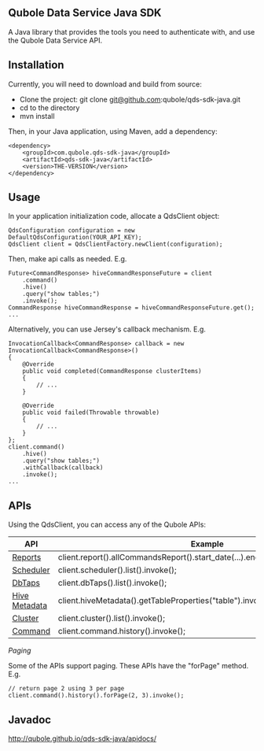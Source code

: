 ## Qubole Data Service Java SDK
A Java library that provides the tools you need to authenticate with, and use the Qubole Data Service API.

## Installation
Currently, you will need to download and build from source:

* Clone the project: git clone git@github.com:qubole/qds-sdk-java.git
* cd to the directory
* mvn install

Then, in your Java application, using Maven, add a dependency:

```
<dependency>
    <groupId>com.qubole.qds-sdk-java</groupId>
    <artifactId>qds-sdk-java</artifactId>
    <version>THE-VERSION</version>
</dependency>
```

## Usage

In your application initialization code, allocate a QdsClient object:

```
QdsConfiguration configuration = new DefaultQdsConfiguration(YOUR_API_KEY);
QdsClient client = QdsClientFactory.newClient(configuration);
```

Then, make api calls as needed. E.g.

```
Future<CommandResponse> hiveCommandResponseFuture = client
    .command()
    .hive()
    .query("show tables;")
    .invoke();
CommandResponse hiveCommandResponse = hiveCommandResponseFuture.get();
...
```

Alternatively, you can use Jersey's callback mechanism. E.g.

```
InvocationCallback<CommandResponse> callback = new InvocationCallback<CommandResponse>()
{
    @Override
    public void completed(CommandResponse clusterItems)
    {
        // ...
    }

    @Override
    public void failed(Throwable throwable)
    {
        // ...
    }
};
client.command()
    .hive()
    .query("show tables;")
    .withCallback(callback)
    .invoke();
...
```

## APIs

Using the QdsClient, you can access any of the Qubole APIs:

| API | Example |
| --- | ------- |
| [Reports](http://www.qubole.com/docs/documentation/reports-api/) | client.report().allCommandsReport().start_date(...).end_date(...).limit(...).invoke(); |
| [Scheduler](http://www.qubole.com/docs/documentation/scheduler-api/) | client.scheduler().list().invoke(); |
| [DbTaps](http://www.qubole.com/docs/documentation/dbtaps-api-qds-api-reference/) | client.dbTaps().list().invoke(); |
| [Hive Metadata](http://www.qubole.com/docs/documentation/hive-metadata-api/) | client.hiveMetadata().getTableProperties("table").invoke(); |
| [Cluster](http://www.qubole.com/docs/documentation/cluster-api/) | client.cluster().list().invoke(); |
| [Command](http://www.qubole.com/docs/documentation/command-api/) | client.command.history().invoke(); |

_Paging_

Some of the APIs support paging. These APIs have the "forPage" method. E.g.

```
// return page 2 using 3 per page
client.command().history().forPage(2, 3).invoke();
```

## Javadoc

http://qubole.github.io/qds-sdk-java/apidocs/
